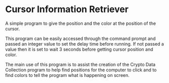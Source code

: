 # Cursor Information Retriever 
A simple program to give the position and the color at the position of the cursor.

This program can be easily accessed through the command prompt and passed an integer value to set the delay time before running. If not passed a value then it is set to wait 3 seconds before getting cursor position and color.

The main use of this program is to assist the creation of the Crypto Data Collection program to help find positions for the computer to click and to find colors to tell the program what is happening on screen.
